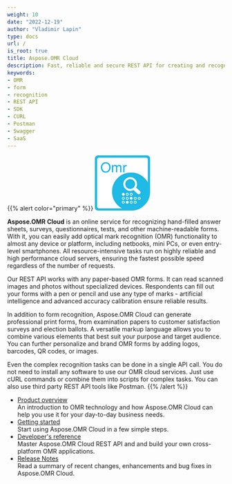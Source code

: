 ```yaml
---
weight: 10
date: "2022-12-19"
author: "Vladimir Lapin"
type: docs
url: /
is_root: true
title: Aspose.OMR Cloud
description: Fast, reliable and secure REST API for creating and recognizing machine-readable questionnaires, surveys, answer sheets and similar paper-based forms.
keywords:
- OMR
- form
- recognition
- REST API
- SDK
- CURL
- Postman
- Swagger
- SaaS
---
```


{{% alert color="primary" %}}
![Aspose.OMR Cloud](aspose-omr-cloud.png)

**Aspose.OMR Cloud** is an online service for recognizing hand-filled answer sheets, surveys, questionnaires, tests, and other machine-readable forms. With it, you can easily add optical mark recognition (OMR) functionality to almost any device or platform, including netbooks, mini PCs, or even entry-level smartphones. All resource-intensive tasks run on highly reliable and high performance cloud servers, ensuring the fastest possible speed regardless of the number of requests.

Our REST API works with any paper-based OMR forms. It can read scanned images and photos without specialized devices. Respondents can fill out your forms with a pen or pencil and use any type of marks - artificial intelligence and advanced accuracy calibration ensure reliable results.

In addition to form recognition, Aspose.OMR Cloud can generate professional print forms, from examination papers to customer satisfaction surveys and election ballots. A versatile markup language allows you to combine various elements that best suit your purpose and target audience. You can further personalize and brand OMR forms by adding logos, barcodes, QR codes, or images.

Even the complex recognition tasks can be done in a single API call. You do not need to install any software to use our OMR cloud services. Just use cURL commands or combine them into scripts for complex tasks. You can also use third party REST API tools like Postman.
{{% /alert %}}

- [Product overview](/omr/product-overview/)  
  An introduction to OMR technology and how Aspose.OMR Cloud can help you use it for your day-to-day business needs.
- [Getting started](/omr/getting-started/)  
  Start using Aspose.OMR Cloud in a few simple steps.
- [Developer's reference](/omr/developer-reference/)  
  Master Aspose.OMR Cloud REST API and and build your own cross-platform OMR applications.
- [Release Notes](https://releases.aspose.cloud/omr/release-notes/)  
  Read a summary of recent changes, enhancements and bug fixes in Aspose.OMR Cloud.

